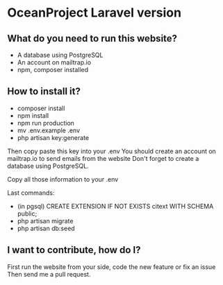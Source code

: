 # OceanProject Laravel version

## What do you need to run this website?

- A database using PostgreSQL
- An account on mailtrap.io
- npm, composer installed

## How to install it?

- composer install
- npm install
- npm run production
- mv .env.example .env
- php artisan key:generate

Then copy paste this key into your .env
You should create an account on mailtrap.io to send emails from the website
Don't forget to create a database using PostgreSQL.

Copy all those information to your .env

Last commands:
- (in pgsql) CREATE EXTENSION IF NOT EXISTS citext WITH SCHEMA public;
- php artisan migrate
- php artisan db:seed

## I want to contribute, how do I?

First run the website from your side, code the new feature or fix an issue
Then send me a pull request.
